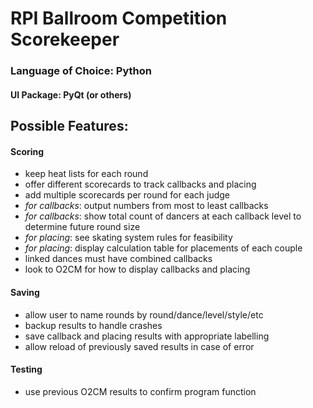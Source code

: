 # RPI Ballroom Competition Scorekeeper
### Language of Choice: Python
#### UI Package: PyQt (or others)
## Possible Features:
#### Scoring
- keep heat lists for each round
- offer different scorecards to track callbacks and placing
- add multiple scorecards per round for each judge
- *for callbacks*: output numbers from most to least callbacks
- *for callbacks*: show total count of dancers at each callback level to determine future round size
- *for placing*: see skating system rules for feasibility
- *for placing*: display calculation table for placements of each couple
- linked dances must have combined callbacks
- look to O2CM for how to display callbacks and placing
#### Saving
- allow user to name rounds by round/dance/level/style/etc
- backup results to handle crashes
- save callback and placing results with appropriate labelling
- allow reload of previously saved results in case of error
#### Testing
- use previous O2CM results to confirm program function
